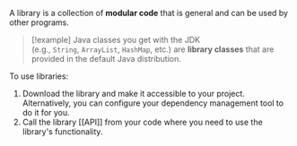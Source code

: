 A library is a collection of **modular code** that is general and can be used by other programs.

>[!example]
> Java classes you get with the JDK (e.g., `String`, `ArrayList`, `HashMap`, etc.) are **library classes** that are provided in the default Java distribution.

To use libraries:
1.  Download the library and make it accessible to your project. Alternatively, you can configure your dependency management tool to do it for you.
2.  Call the library [[API]] from your code where you need to use the library's functionality.